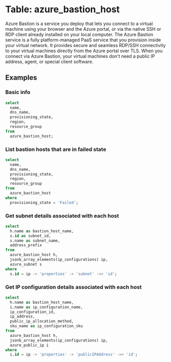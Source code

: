 # Table: azure_bastion_host

Azure Bastion is a service you deploy that lets you connect to a virtual machine using your browser and the Azure portal, or via the native SSH or RDP client already installed on your local computer. The Azure Bastion service is a fully platform-managed PaaS service that you provision inside your virtual network. It provides secure and seamless RDP/SSH connectivity to your virtual machines directly from the Azure portal over TLS. When you connect via Azure Bastion, your virtual machines don't need a public IP address, agent, or special client software.

## Examples

### Basic info

```sql
select
  name,
  dns_name,
  provisioning_state,
  region,
  resource_group
from
  azure_bastion_host;
```

### List bastion hosts that are in failed state

```sql
select
  name,
  dns_name,
  provisioning_state,
  region,
  resource_group
from
  azure_bastion_host
where
  provisioning_state = 'Failed';
```

### Get subnet details associated with each host

```sql
select
  h.name as bastion_host_name,
  s.id as subnet_id,
  s.name as subnet_name,
  address_prefix
from
  azure_bastion_host h,
  jsonb_array_elements(ip_configurations) ip,
  azure_subnet s
where
  s.id = ip -> 'properties' -> 'subnet' ->> 'id';
```

### Get IP configuration details associated with each host

```sql
select
  h.name as bastion_host_name,
  i.name as ip_configuration_name,
  ip_configuration_id,
  ip_address,
  public_ip_allocation_method,
  sku_name as ip_configuration_sku
from
  azure_bastion_host h,
  jsonb_array_elements(ip_configurations) ip,
  azure_public_ip i
where
  i.id = ip -> 'properties' -> 'publicIPAddress' ->> 'id';
```